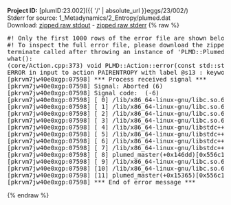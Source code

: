 **Project ID:** [plumID:23.002]({{ '/' | absolute_url }}eggs/23/002/)  
Stderr for source:  1_Metadynamics/2_Entropy/plumed.dat   
Download: [zipped raw stdout](plumed.dat.plumed_master.stdout.txt.zip) - [zipped raw stderr](plumed.dat.plumed_master.stderr.txt.zip) 
{% raw %}
<pre>
#! Only the first 1000 rows of the error file are shown below
#! To inspect the full error file, please download the zipped raw stderr file above
terminate called after throwing an instance of 'PLMD::Plumed::ExceptionError'
what():
(core/Action.cpp:373) void PLMD::Action::error(const std::string&) const
ERROR in input to action PAIRENTROPY with label @s13 : keyword GRID_BIN is compulsory for this action
[pkrvm7jw40e0xgp:07598] *** Process received signal ***
[pkrvm7jw40e0xgp:07598] Signal: Aborted (6)
[pkrvm7jw40e0xgp:07598] Signal code:  (-6)
[pkrvm7jw40e0xgp:07598] [ 0] /lib/x86_64-linux-gnu/libc.so.6(+0x45330)[0x7fcfe4245330]
[pkrvm7jw40e0xgp:07598] [ 1] /lib/x86_64-linux-gnu/libc.so.6(pthread_kill+0x11c)[0x7fcfe429eb2c]
[pkrvm7jw40e0xgp:07598] [ 2] /lib/x86_64-linux-gnu/libc.so.6(gsignal+0x1e)[0x7fcfe424527e]
[pkrvm7jw40e0xgp:07598] [ 3] /lib/x86_64-linux-gnu/libc.so.6(abort+0xdf)[0x7fcfe42288ff]
[pkrvm7jw40e0xgp:07598] [ 4] /lib/x86_64-linux-gnu/libstdc++.so.6(+0xa5ff5)[0x7fcfe46a5ff5]
[pkrvm7jw40e0xgp:07598] [ 5] /lib/x86_64-linux-gnu/libstdc++.so.6(+0xbb0da)[0x7fcfe46bb0da]
[pkrvm7jw40e0xgp:07598] [ 6] /lib/x86_64-linux-gnu/libstdc++.so.6(_ZSt10unexpectedv+0x0)[0x7fcfe46a5a55]
[pkrvm7jw40e0xgp:07598] [ 7] /lib/x86_64-linux-gnu/libstdc++.so.6(+0xa5a6f)[0x7fcfe46a5a6f]
[pkrvm7jw40e0xgp:07598] [ 8] plumed_master(+0x146dd)[0x556c12b296dd]
[pkrvm7jw40e0xgp:07598] [ 9] /lib/x86_64-linux-gnu/libc.so.6(+0x2a1ca)[0x7fcfe422a1ca]
[pkrvm7jw40e0xgp:07598] [10] /lib/x86_64-linux-gnu/libc.so.6(__libc_start_main+0x8b)[0x7fcfe422a28b]
[pkrvm7jw40e0xgp:07598] [11] plumed_master(+0x15365)[0x556c12b2a365]
[pkrvm7jw40e0xgp:07598] *** End of error message ***
</pre>
{% endraw %}
